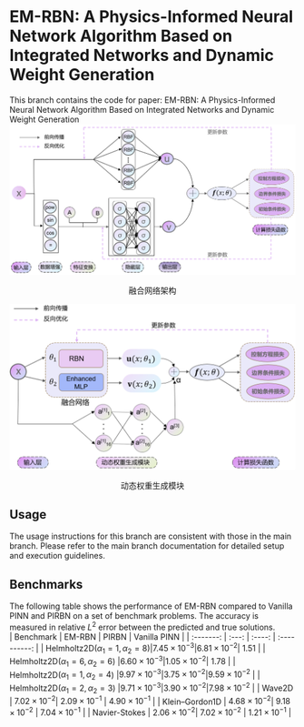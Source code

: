 # EM-RBN: A Physics-Informed Neural Network Algorithm Based on Integrated Networks and Dynamic Weight Generation    
This branch contains the code for paper: EM-RBN: A Physics-Informed Neural Network Algorithm Based on Integrated Networks and Dynamic Weight Generation  
![](https://github.com/jia-chen25/EM-RBN/blob/master/figure/Integrated%20Networks.png)  
<p align="center">融合网络架构</p>  

![](https://github.com/jia-chen25/EM-RBN/blob/master/figure/Dynamic%20Weight%20Generation.png)  
<p align="center">动态权重生成模块</p>  

## Usage
The usage instructions for this branch are consistent with those in the main branch. Please refer to the main branch documentation for detailed setup and execution guidelines.  
## Benchmarks
The following table shows the performance of EM-RBN compared to Vanilla PINN and PIRBN on a set of benchmark problems. The accuracy is measured in relative $L^{2}$ error between the predicted and true solutions.  
| Benchmark | EM-RBN | PIRBN | Vanilla PINN |
| :-------: | :---: | :----: | :----------: |
| Helmholtz2D($\alpha_{1}=1,\alpha_{2}=8$)|$7.45×10^{-3}$|$6.81×10^{-2}$| $1.51$ |
| Helmholtz2D($\alpha_{1}=6,\alpha_{2}=6$) |$6.60×10^{-3}$|$1.05×10^{-2}$| $1.78$ |
| Helmholtz2D($\alpha_{1}=1,\alpha_{2}=4$) |$9.97×10^{-3}$|$3.75×10^{-2}$|$9.59×10^{-2}$ |
| Helmholtz2D($\alpha_{1}=2,\alpha_{2}=3$) |$9.71×10^{-3}$|$3.90×10^{-2}$|$7.98×10^{-2}$ |
| Wave2D | $7.02×10^{-2}$| $2.09×10^{-1}$ | $4.90×10^{-1}$ |
| Klein–Gordon1D | $4.68×10^{-2}$| $9.18×10^{-2}$ | $7.04×10^{-1}$ |
| Navier-Stokes | $2.06×10^{-2}$| $7.02×10^{-2}$ | $1.21×10^{-1}$ |
